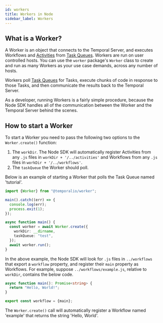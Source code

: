 ```yaml
---
id: workers
title: Workers in Node
sidebar_label: Workers
---
```


## What is a Worker?

A Worker is an object that connects to the Temporal Server, and executes Workflows and [Activities](/docs/node/activities) from [Task Queues](/docs/node/task-queues).
Workers are run on user controlled hosts.
You can use the `worker` package's `Worker` class to create and run as many Workers as your use case demands, across any number of hosts.

Workers poll [Task Queues](/docs/node/task-queues) for Tasks, execute chunks of code in response to those Tasks, and then communicate the results back to the Temporal Server.

As a developer, running Workers is a fairly simple procedure, because the Node SDK handles all of the communication between the Worker and the Temporal Server behind the scenes.

## How to start a Worker

To start a Worker you need to pass the following two options to the `Worker.create()` function:

1. The `workDir`. The Node SDK will automatically register Activities from any `.js` files in `workDir + '/../activities'` and Workflows from any `.js` files in `workDir + '/../workflows'`.
2. The `taskQueue` the Worker should poll.

Below is an example of starting a Worker that polls the Task Queue named 'tutorial'.

```typescript
import {Worker} from "@temporalio/worker";

main().catch((err) => {
  console.log(err);
  process.exit(1);
});

async function main() {
  const worker = await Worker.create({
    workDir: __dirname,
    taskQueue: "test",
  });
  await worker.run();
}
```

In the above example, the Node SDK will look for `.js` files in `../workflows` that export a `workflow` property, and register their `main` property as Workflows.
For example, suppose `../workflows/example.js`, relative to `workDir`, contains the below code.

```typescript
async function main(): Promise<string> {
  return "Hello, World!";
}

export const workflow = {main};
```

The `Worker.create()` call will automatically register a Workflow named 'example' that returns the string 'Hello, World'.
